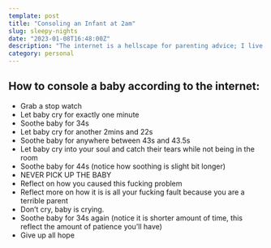 ```yaml
---
template: post
title: "Consoling an Infant at 2am"
slug: sleepy-nights
date: "2023-01-08T16:48:00Z"
description: "The internet is a hellscape for parenting advice; I live deep within it."
category: personal
---
```


## How to console a baby according to the internet: 

- Grab a stop watch
- Let baby cry for exactly one minute
- Soothe baby for 34s
- Let baby cry for another 2mins and 22s
- Soothe baby for anywhere between 43s and 43.5s
- Let baby cry into your soul and catch their tears while not being in the room
- Soothe baby for 44s (notice how soothing is slight bit longer)
- NEVER PICK UP THE BABY
- Reflect on how you caused this fucking problem 
- Reflect more on how it is is all your fucking fault because you are a terrible parent
- Don’t cry, baby is crying. 
- Soothe baby for 34s again (notice it is shorter amount of time, this reflect the amount of patience you’ll have)
- Give up all hope
